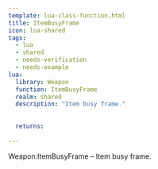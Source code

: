 ```yaml
---
template: lua-class-function.html
title: ItemBusyFrame
icon: lua-shared
tags:
  - lua
  - shared
  - needs-verification
  - needs-example
lua:
  library: Weapon
  function: ItemBusyFrame
  realm: shared
  description: "Item busy frame."
  
  
  returns:
    
---
```


<div class="lua__search__keywords">
Weapon:ItemBusyFrame &#x2013; Item busy frame.
</div>
